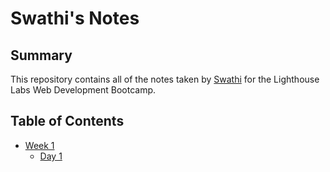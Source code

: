 # Swathi's Notes

## Summary 
This repository contains all of the notes taken by [Swathi](https://github.com/swathij943) for the Lighthouse Labs Web Development Bootcamp.

## Table of Contents
* [Week 1](https://github.com/swathij943/lighthouse-web-notes/tree/master/Week%201/Day%201)
  * [Day 1](https://github.com/swathij943/lighthouse-web-notes/blob/master/Week%201/Day%201/What%20Should%20I%20Do%20for%20Lunch%20Tips.md)
